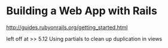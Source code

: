 Building a Web App with Rails
==============================

http://guides.rubyonrails.org/getting_started.html

left off at >> 5.12 Using partials to clean up duplication in views
